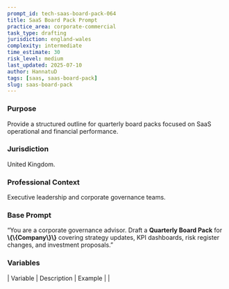 ```yaml
---
prompt_id: tech-saas-board-pack-064
title: SaaS Board Pack Prompt
practice_area: corporate-commercial
task_type: drafting
jurisdiction: england-wales
complexity: intermediate
time_estimate: 30
risk_level: medium
last_updated: 2025-07-10
author: HannatuD
tags: [saas, saas-board-pack]
slug: saas-board-pack
---
```


### Purpose  
Provide a structured outline for quarterly board packs focused on SaaS operational and financial performance.

### Jurisdiction  
United Kingdom.

### Professional Context  
Executive leadership and corporate governance teams.

### Base Prompt  
“You are a corporate governance advisor. Draft a **Quarterly Board Pack** for **\\{\\{Company\\}\\}** covering strategy updates, KPI dashboards, risk register changes, and investment proposals.”

### Variables  
| Variable | Description | Example |
|
